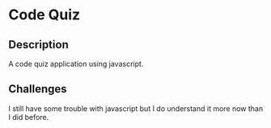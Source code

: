 # Code Quiz

## Description
A code quiz application using javascript.

## Challenges 
I still have some trouble with javascript but I do understand it more now than I did before. 
